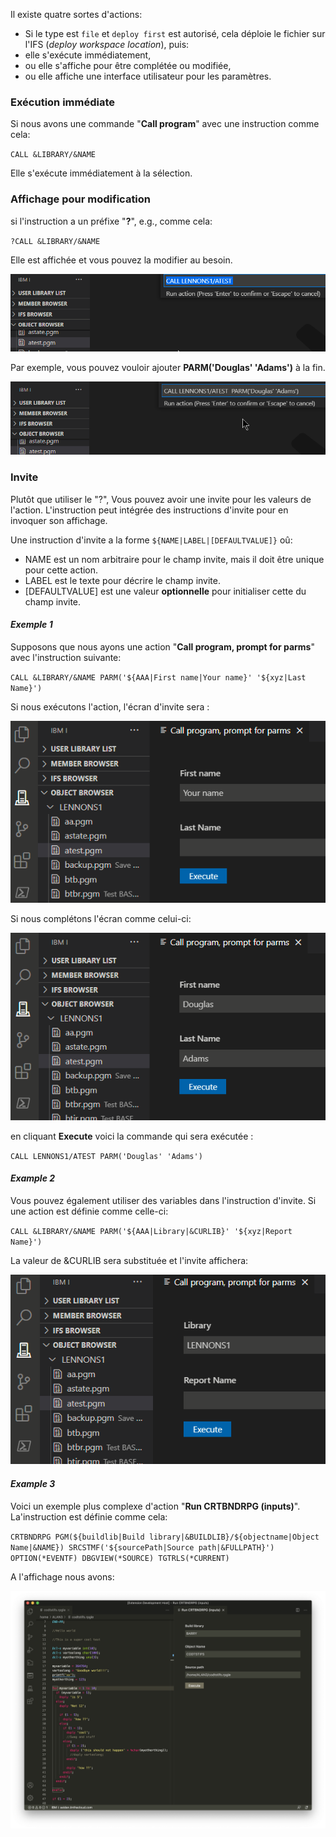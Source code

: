 Il existe quatre sortes d'actions:

- Si le type est `file` et `deploy first` est autorisé, cela déploie le fichier sur l'IFS (*deploy workspace location*), puis:
- elle s'exécute immédiatement,
- ou elle s'affiche pour être complétée ou modifiée,
- ou elle affiche une interface utilisateur pour les paramètres.
### Exécution immédiate

Si nous avons une commande "**Call program**" avec une instruction comme cela:

`CALL &LIBRARY/&NAME`  

Elle s'exécute immédiatement à la sélection.

### Affichage pour modification

si l'instruction a un préfixe "**?**", e.g., comme cela:

`?CALL &LIBRARY/&NAME`  

Elle est affichée et vous pouvez la modifier au besoin.

![Action Displayed for Modification](../../../assets/actions_exec_01.png)

Par exemple, vous pouvez vouloir ajouter **PARM('Douglas' 'Adams')** à la fin.

![Modified Action](../../../assets/actions_exec_02.png)

### Invite

Plutôt que utiliser le "?", Vous pouvez avoir une invite pour les valeurs de l'action.
L'instruction peut intégrée des instructions d'invite pour en invoquer son affichage.

Une instruction d'invite a la forme ``${NAME|LABEL|[DEFAULTVALUE]}`` oû:

- NAME est un nom arbitraire pour le champ invite, mais il doit être unique pour cette action.
- LABEL est le texte pour décrire le champ invite.
- [DEFAULTVALUE] est une valeur **optionnelle** pour initialiser cette du champ invite.

#### *Exemple 1*

Supposons que nous ayons une action "**Call program, prompt for parms**" avec l'instruction suivante:

``CALL &LIBRARY/&NAME PARM('${AAA|First name|Your name}' '${xyz|Last Name}')``

Si nous exécutons l'action, l'écran d'invite sera :

![Prompting Action Example 1](../../../assets/actions_exec_03.png)

Si nous complétons l'écran comme celui-ci:

![Completed Prompted Action](../../../assets/actions_exec_04.png)

en cliquant **Execute** voici la commande qui sera exécutée :

``CALL LENNONS1/ATEST PARM('Douglas' 'Adams')``

#### *Example 2*

Vous pouvez également utiliser des variables dans l'instruction d'invite. Si une action est définie comme celle-ci:

``CALL &LIBRARY/&NAME PARM('${AAA|Library|&CURLIB}' '${xyz|Report Name}')``

La valeur de &CURLIB sera substituée et l'invite affichera:

![Prompted Action Example 2](../../../assets/actions_exec_05.png)

#### *Example 3*

Voici un exemple plus complexe d'action "**Run CRTBNDRPG (inputs)**".
La'instruction est définie comme cela:

``CRTBNDRPG PGM(${buildlib|Build library|&BUILDLIB}/${objectname|Object Name|&NAME}) SRCSTMF('${sourcePath|Source path|&FULLPATH}') OPTION(*EVENTF) DBGVIEW(*SOURCE) TGTRLS(*CURRENT)``

A l'affichage nous avons: 

![Panel to the right](../../../assets/compile_04.png)

